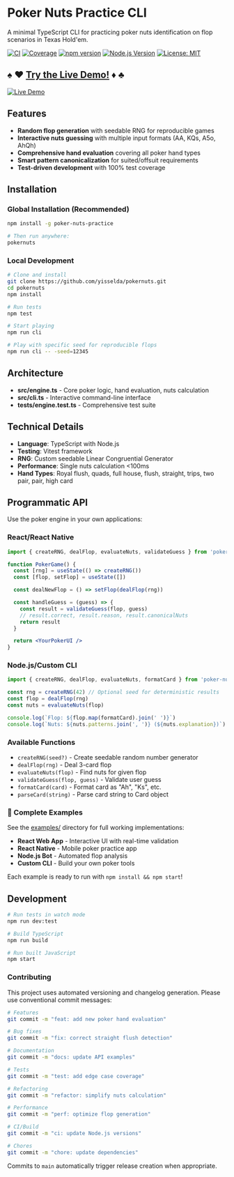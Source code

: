 # Poker Nuts Practice CLI

A minimal TypeScript CLI for practicing poker nuts identification on flop scenarios in Texas Hold'em.

[![CI](https://github.com/yisselda/pokernuts/workflows/CI/badge.svg)](https://github.com/yisselda/pokernuts/actions/workflows/ci.yml)
[![Coverage](https://codecov.io/gh/yisselda/pokernuts/branch/main/graph/badge.svg)](https://codecov.io/gh/yisselda/pokernuts)
[![npm version](https://badge.fury.io/js/poker-nuts-practice.svg)](https://www.npmjs.com/package/poker-nuts-practice)
[![Node.js Version](https://img.shields.io/node/v/poker-nuts-practice.svg)](https://nodejs.org/)
[![License: MIT](https://img.shields.io/badge/License-MIT-yellow.svg)](https://opensource.org/licenses/MIT)

## ♠ ♥ [**Try the Live Demo!**](https://yisselda.github.io/pokernuts/) ♦ ♣

[![Live Demo](https://img.shields.io/badge/🎮_Live_Demo-Try_Now!-brightgreen?style=for-the-badge)](https://yisselda.github.io/pokernuts/)

## Features

- **Random flop generation** with seedable RNG for reproducible games
- **Interactive nuts guessing** with multiple input formats (AA, KQs, A5o, AhQh)
- **Comprehensive hand evaluation** covering all poker hand types
- **Smart pattern canonicalization** for suited/offsuit requirements
- **Test-driven development** with 100% test coverage

## Installation

### Global Installation (Recommended)

```bash
npm install -g poker-nuts-practice

# Then run anywhere:
pokernuts
```

### Local Development

```bash
# Clone and install
git clone https://github.com/yisselda/pokernuts.git
cd pokernuts
npm install

# Run tests
npm test

# Start playing
npm run cli

# Play with specific seed for reproducible flops
npm run cli -- -seed=12345
```

## Architecture

- **src/engine.ts** - Core poker logic, hand evaluation, nuts calculation
- **src/cli.ts** - Interactive command-line interface
- **tests/engine.test.ts** - Comprehensive test suite

## Technical Details

- **Language**: TypeScript with Node.js
- **Testing**: Vitest framework
- **RNG**: Custom seedable Linear Congruential Generator
- **Performance**: Single nuts calculation <100ms
- **Hand Types**: Royal flush, quads, full house, flush, straight, trips, two pair, pair, high card

## Programmatic API

Use the poker engine in your own applications:

### React/React Native

```jsx
import { createRNG, dealFlop, evaluateNuts, validateGuess } from 'poker-nuts-practice/engine'

function PokerGame() {
  const [rng] = useState(() => createRNG())
  const [flop, setFlop] = useState([])

  const dealNewFlop = () => setFlop(dealFlop(rng))

  const handleGuess = (guess) => {
    const result = validateGuess(flop, guess)
    // result.correct, result.reason, result.canonicalNuts
    return result
  }

  return <YourPokerUI />
}
```

### Node.js/Custom CLI

```js
import { createRNG, dealFlop, evaluateNuts, formatCard } from 'poker-nuts-practice/engine'

const rng = createRNG(42) // Optional seed for deterministic results
const flop = dealFlop(rng)
const nuts = evaluateNuts(flop)

console.log(`Flop: ${flop.map(formatCard).join(' ')}`)
console.log(`Nuts: ${nuts.patterns.join(', ')} (${nuts.explanation})`)
```

### Available Functions

- `createRNG(seed?)` - Create seedable random number generator
- `dealFlop(rng)` - Deal 3-card flop
- `evaluateNuts(flop)` - Find nuts for given flop
- `validateGuess(flop, guess)` - Validate user guess
- `formatCard(card)` - Format card as "Ah", "Ks", etc.
- `parseCard(string)` - Parse card string to Card object

### 🎯 Complete Examples

See the [examples/](https://github.com/yisselda/pokernuts/tree/main/examples) directory for full working implementations:

- **React Web App** - Interactive UI with real-time validation
- **React Native** - Mobile poker practice app
- **Node.js Bot** - Automated flop analysis
- **Custom CLI** - Build your own poker tools

Each example is ready to run with `npm install && npm start`!

## Development

```bash
# Run tests in watch mode
npm run dev:test

# Build TypeScript
npm run build

# Run built JavaScript
npm start
```

### Contributing

This project uses automated versioning and changelog generation. Please use conventional commit messages:

```bash
# Features
git commit -m "feat: add new poker hand evaluation"

# Bug fixes
git commit -m "fix: correct straight flush detection"

# Documentation
git commit -m "docs: update API examples"

# Tests
git commit -m "test: add edge case coverage"

# Refactoring
git commit -m "refactor: simplify nuts calculation"

# Performance
git commit -m "perf: optimize flop generation"

# CI/Build
git commit -m "ci: update Node.js versions"

# Chores
git commit -m "chore: update dependencies"
```

Commits to `main` automatically trigger release creation when appropriate.
